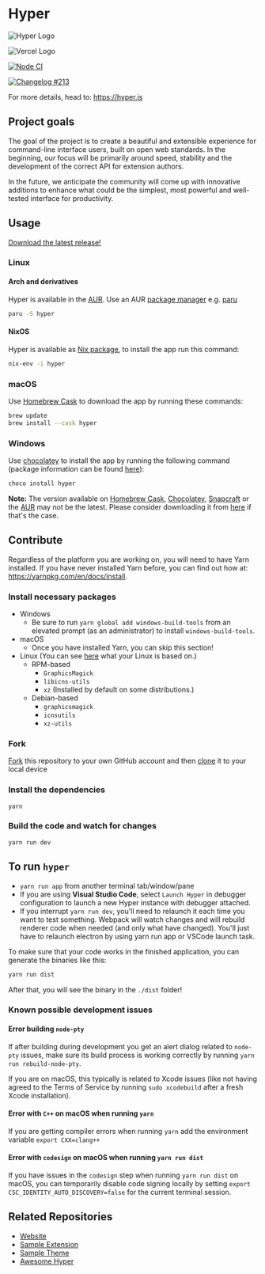 # Hyper

![Hyper Logo](https://assets.vercel.com/image/upload/v1549723846/repositories/hyper/hyper-3-repo-banner.png)

![Vercel Logo](https://img.shields.io/badge/MADE%20BY%20Vercel-000000.svg?style=for-the-badge&logo=vercel&labelColor=000000&logoWidth=20)
  
[![Node CI](https://github.com/vercel/hyper/workflows/Node%20CI/badge.svg?event=push)](https://github.com/vercel/hyper/actions?query=workflow%3A%22Node+CI%22+branch%3Acanary+event%3Apush)

[![Changelog #213](https://img.shields.io/badge/changelog-%23213-lightgrey.svg)](https://changelog.com/213)

For more details, head to: <https://hyper.is>

## Project goals

The goal of the project is to create a beautiful and extensible experience for command-line interface users, built on open web standards. In the beginning, our focus will be primarily around speed, stability and the development of the correct API for extension authors.

In the future, we anticipate the community will come up with innovative additions to enhance what could be the simplest, most powerful and well-tested interface for productivity.

## Usage

[Download the latest release!](https://hyper.is/#installation)

### Linux

#### Arch and derivatives

Hyper is available in the [AUR](https://aur.archlinux.org/packages/hyper/). Use an AUR [package manager](https://wiki.archlinux.org/index.php/AUR_helpers) e.g. [paru](https://github.com/Morganamilo/paru)

```sh
paru -S hyper
```

#### NixOS

Hyper is available as [Nix package](https://github.com/NixOS/nixpkgs/blob/master/pkgs/applications/misc/hyper/default.nix), to install the app run this command:

```sh
nix-env -i hyper
```

### macOS

Use [Homebrew Cask](https://brew.sh) to download the app by running these commands:

```bash
brew update
brew install --cask hyper
```

### Windows

Use [chocolatey](https://chocolatey.org/) to install the app by running the following command (package information can be found [here](https://chocolatey.org/packages/hyper/)):

```bash
choco install hyper
```

**Note:** The version available on [Homebrew Cask](https://brew.sh), [Chocolatey](https://chocolatey.org), [Snapcraft](https://snapcraft.io/store) or the [AUR](https://aur.archlinux.org) may not be the latest. Please consider downloading it from [here](https://hyper.is/#installation) if that's the case.

## Contribute

Regardless of the platform you are working on, you will need to have Yarn installed. If you have never installed Yarn before, you can find out how at: <https://yarnpkg.com/en/docs/install>.

### Install necessary packages

* Windows
  * Be sure to run  `yarn global add windows-build-tools` from an elevated prompt (as an administrator) to install `windows-build-tools`.
* macOS
  * Once you have installed Yarn, you can skip this section!
* Linux (You can see [here](https://en.wikipedia.org/wiki/List_of_Linux_distributions) what your Linux is based on.)
  * RPM-based
    * `GraphicsMagick`
    * `libicns-utils`
    * `xz` (Installed by default on some distributions.)
  * Debian-based
    * `graphicsmagick`
    * `icnsutils`
    * `xz-utils`

### Fork

[Fork](https://help.github.com/articles/fork-a-repo/) this repository to your own GitHub account and then [clone](https://help.github.com/articles/cloning-a-repository/) it to your local device

### Install the dependencies

`yarn`

### Build the code and watch for changes

`yarn run dev`

## To run `hyper`

* `yarn run app` from another terminal tab/window/pane
* If you are using **Visual Studio Code**, select `Launch Hyper` in debugger configuration to launch a new Hyper instance with debugger attached.
* If you interrupt `yarn run dev`, you'll need to relaunch it each time you want to test something. Webpack will watch changes and will rebuild renderer code when needed (and only what have changed). You'll just have to relaunch electron by using yarn run app or VSCode launch task.

To make sure that your code works in the finished application, you can generate the binaries like this:

```bash
yarn run dist
```

After that, you will see the binary in the `./dist` folder!

### Known possible development issues

#### Error building `node-pty`

If after building during development you get an alert dialog related to `node-pty` issues,
make sure its build process is working correctly by running `yarn run rebuild-node-pty`.

If you are on macOS, this typically is related to Xcode issues (like not having agreed
to the Terms of Service by running `sudo xcodebuild` after a fresh Xcode installation).

#### Error with `C++` on macOS when running `yarn`

If you are getting compiler errors when running `yarn` add the environment variable `export CXX=clang++`

#### Error with `codesign` on macOS when running `yarn run dist`

If you have issues in the `codesign` step when running `yarn run dist` on macOS, you can temporarily disable code signing locally by setting
`export CSC_IDENTITY_AUTO_DISCOVERY=false` for the current terminal session.

## Related Repositories

* [Website](https://github.com/vercel/hyper-site)
* [Sample Extension](https://github.com/vercel/hyperpower)
* [Sample Theme](https://github.com/vercel/hyperyellow)
* [Awesome Hyper](https://github.com/bnb/awesome-hyper)

